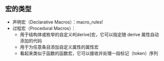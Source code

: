 ## 宏的类型

- 声明宏（Declarative Macros）：macro_rules!
- 过程宏（Procedural Macros）：
  - 用于结构体或枚举的自定义#[derive]宏，它可以指定随 derive 属性自动添加的代码
  - 用于为任意条目添加自定义属性的属性宏
  - 看起来类似于函数的函数宏，它可以接收并处理一段标记（token）序列
